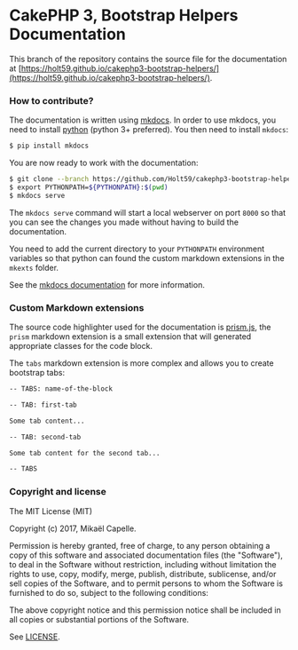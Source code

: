 CakePHP 3, Bootstrap Helpers Documentation
==========================================

This branch of the repository contains the source file for the documentation at
[https://holt59.github.io/cakephp3-bootstrap-helpers/](https://holt59.github.io/cakephp3-bootstrap-helpers/).

### How to contribute?

The documentation is written using [mkdocs](http://www.mkdocs.org/). In order to use mkdocs,
you need to install [python](https://www.python.org/) (python 3+ preferred). You then need
to install `mkdocs`:

```bash
$ pip install mkdocs
```

You are now ready to work with the documentation:

```bash
$ git clone --branch https://github.com/Holt59/cakephp3-bootstrap-helpers.git
$ export PYTHONPATH=${PYTHONPATH}:$(pwd)
$ mkdocs serve
```

The `mkdocs serve` command will start a local webserver on port `8000` so that you can see
the changes you made without having to build the documentation.

You need to add the current directory to your `PYTHONPATH` environment variables so that
python can found the custom markdown extensions in the `mkexts` folder.

See the [mkdocs documentation](http://www.mkdocs.org/) for more information.

### Custom Markdown extensions

The source code highlighter used for the documentation is [prism.js](http://prismjs.com/),
the `prism` markdown extension is a small extension that will generated appropriate
classes for the code block.

The `tabs` markdown extension is more complex and allows you to create bootstrap tabs:

```markdown
-- TABS: name-of-the-block

-- TAB: first-tab

Some tab content...

-- TAB: second-tab

Some tab content for the second tab...

-- TABS
```

### Copyright and license

The MIT License (MIT)

Copyright (c) 2017, Mikaël Capelle.

Permission is hereby granted, free of charge, to any person obtaining a copy
of this software and associated documentation files (the "Software"), to deal
in the Software without restriction, including without limitation the rights
to use, copy, modify, merge, publish, distribute, sublicense, and/or sell
copies of the Software, and to permit persons to whom the Software is
furnished to do so, subject to the following conditions:

The above copyright notice and this permission notice shall be included in all
copies or substantial portions of the Software.

See [LICENSE](LICENSE).
